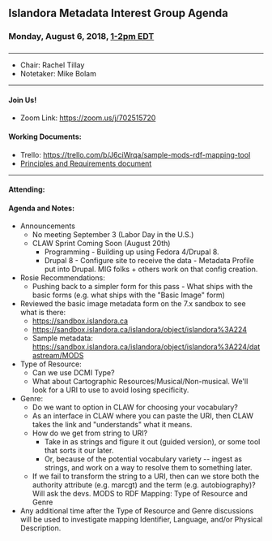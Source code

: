 ## Islandora Metadata Interest Group Agenda
### Monday, August 6, 2018, [1-2pm EDT](http://www.thetimezoneconverter.com/?t=1%20pm&tz=Toronto&)
###
---
* Chair:  Rachel Tillay
* Notetaker: Mike Bolam
---

#### Join Us!
* Zoom Link: https://zoom.us/j/702515720

#### Working Documents:
* Trello: https://trello.com/b/J6ciWrqa/sample-mods-rdf-mapping-tool
* [Principles and Requirements document](https://docs.google.com/document/d/19c58eqejuB3MhY-lS8o8QW0naM_R3GusD23aQ3dwusw/edit?usp=sharing)
---

#### Attending:


#### Agenda and Notes:
* Announcements
  * No meeting September 3 (Labor Day in the U.S.)
  * CLAW Sprint Coming Soon (August 20th)
    * Programming - Building up using Fedora 4/Drupal 8.
    * Drupal 8 - Configure site to receive the data - Metadata Profile put into Drupal. MIG folks + others work on that config creation.
* Rosie Recommendations:
  * Pushing back to a simpler form for this pass - What ships with the basic forms (e.g. what ships with the "Basic Image" form)
* Reviewed the basic image metadata form on the 7.x sandbox to see what is there:
  * https://sandbox.islandora.ca
  * https://sandbox.islandora.ca/islandora/object/islandora%3A224
  * Sample metadata: https://sandbox.islandora.ca/islandora/object/islandora%3A224/datastream/MODS
* Type of Resource:
  * Can we use DCMI Type?
  * What about Cartographic Resources/Musical/Non-musical. We'll look for a URI to use to avoid losing specificity.
* Genre:
  * Do we want to option in CLAW for choosing your vocabulary?
  * As an interface in CLAW where you can paste the URI, then CLAW takes the link and "understands" what it means.
  * How do we get from string to URI?
    * Take in as strings and figure it out (guided version), or some tool that sorts it our later.
    * Or, because of the potential vocabulary variety -- ingest as strings, and work on a way to resolve them to something later.
  * If we fail to transform the string to a URI, then can we store both the authority attribute (e.g. marcgt) and the term (e.g. autobiography)? Will ask the devs.
MODS to RDF Mapping: Type of Resource and Genre
* Any additional time after the Type of Resource and Genre discussions will be used to investigate mapping Identifier, Language, and/or Physical Description.
